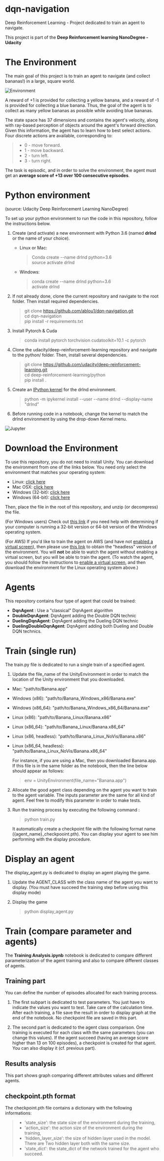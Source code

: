 # dqn-navigation
Deep Reinforcement Learning - Project dedicated to train an agent to navigate.

This project is part of the **Deep Reinforcement learning NanoDegree - Udacity**

# The Environment
The main goal of this project is to train an agent to navigate (and collect bananas!) in a large, square world.

![Environment](environment.png)

A reward of +1 is provided for collecting a yellow banana, and a reward of -1 is provided for collecting a blue banana. Thus, the goal of the agent is to collect as many yellow bananas as possible while avoiding blue bananas.

The state space has 37 dimensions and contains the agent's velocity, along with ray-based perception of objects around the agent's forward direction. Given this information, the agent has to learn how to best select actions. Four discrete actions are available, corresponding to:

> - 0 - move forward.
> - 1 - move backward.
> - 2 - turn left.
> - 3 - turn right.

The task is episodic, and in order to solve the environment, the agent must get an **average score of +13 over 100 consecutive episodes**.

# Python environment

(source: Udacity Deep Reinforcement Learning NanoDegree)

To set up your python environment to run the code in this repository, follow the instructions below.

1. Create (and activate) a new environment with Python 3.6 (named **drlnd** or the name of your choice).
   - Linux or Mac:
     > Conda create --name drlnd python=3.6  
     > source activate drlnd
   - Windows:
     > conda create --name drlnd python=3.6  
	 > activate drlnd

2. If not already done, clone the current repository and navigate to the root folder. Then install required dependencies.
	> git clone https://github.com/ablou1/dqn-navigation.git  
	> cd dqn-navigation  
	> pip install -r requirements.txt

3. Install Pytorch & Cuda
	> conda install pytorch torchvision cudatoolkit=10.1 -c pytorch

4. Clone the udacity/deep-reinforcement-learning repository and navigate to the python/ folder. Then, install several dependencies.
	> git clone https://github.com/udacity/deep-reinforcement-learning.git  
	> cd deep-reinforcement-learning/python  
	> pip install .

5. Create an [IPython kernel](https://ipython.readthedocs.io/en/stable/install/kernel_install.html) for the drlnd environment.
	> python -m ipykernel install --user --name drlnd --display-name "drlnd"

6. Before running code in a notebook, change the kernel to match the drlnd environment by using the drop-down Kernel menu.

![Jupyter](Jupyter.png)


# Download the Environment
To use this repository, you do not need to install Unity. You can download the environment from one of the links below. You need only select the environment that matches your operating system:
- Linux: [click here](https://s3-us-west-1.amazonaws.com/udacity-drlnd/P1/Banana/Banana_Linux.zip)
- Mac OSX: [click here](https://s3-us-west-1.amazonaws.com/udacity-drlnd/P1/Banana/Banana.app.zip)
- Windows (32-bit): [click here](https://s3-us-west-1.amazonaws.com/udacity-drlnd/P1/Banana/Banana_Windows_x86.zip)
- Windows (64-bit): [click here](https://s3-us-west-1.amazonaws.com/udacity-drlnd/P1/Banana/Banana_Windows_x86_64.zip)

Then, place the file in the root of this repository, and unzip (or decompress) the file.

(For Windows users) Check out [this link](https://support.microsoft.com/en-us/help/827218/how-to-determine-whether-a-computer-is-running-a-32-bit-version-or-64) if you need help with determining if your computer is running a 32-bit version or 64-bit version of the Windows operating system.

(For AWS) If you'd like to train the agent on AWS (and have not [enabled a virtual screen](https://github.com/Unity-Technologies/ml-agents/blob/master/docs/Training-on-Amazon-Web-Service.md)), then please use [this link](https://s3-us-west-1.amazonaws.com/udacity-drlnd/P1/Banana/Banana_Linux_NoVis.zip) to obtain the "headless" version of the environment. You will **not** be able to watch the agent without enabling a virtual screen, but you will be able to train the agent. (To watch the agent, you should follow the instructions to [enable a virtual screen](https://github.com/Unity-Technologies/ml-agents/blob/master/docs/Training-on-Amazon-Web-Service.md), and then download the environment for the Linux operating system above.)

# Agents
This repository contains four type of agent that could be trained:
- **DqnAgent** : Use a "classical" DqnAgent algorithm
- **DoubleDqnAgent**: DqnAgent adding the Double DQN technic
- **DuelingDqnAgent**: DqnAgent adding the Dueling DQN technic
- **DuelingDoubleDqnAgent**: DqnAgent adding both Dueling and Double DQN technics.

# Train (single run)
The train.py file is dedicated to run a single train of a specified agent.

1. Update the file_name of the UnityEnvironment in order to match the location of the Unity environment that you downloaded.
- Mac: "path/to/Banana.app"
- Windows (x86): "path/to/Banana_Windows_x86/Banana.exe"
- Windows (x86_64): "path/to/Banana_Windows_x86_64/Banana.exe"
- Linux (x86): "path/to/Banana_Linux/Banana.x86"
- Linux (x86_64): "path/to/Banana_Linux/Banana.x86_64"
- Linux (x86, headless): "path/to/Banana_Linux_NoVis/Banana.x86"
- Linux (x86_64, headless): "path/to/Banana_Linux_NoVis/Banana.x86_64"

	For instance, if you are using a Mac, then you downloaded Banana.app. If this file is in the same folder as the notebook, then the line below should appear as follows:
	> env = UnityEnvironment(file_name="Banana.app")

2. Allocate the good agent class depending on the agent you want to train to the agent variable. The inputs parameter are the same for all kind of agent. Feel free to modify this parameter in order to make tests.

3. Run the training process by executing the following command :
	> python train.py

	It automatically create a checkpoint file with the following format name ({agent_name}_checkpooint.pth). You can display your agent to see him performing with the display procedure.

# Display an agent
The display_agent.py is dedicated to display an agent playing the game.

1. Update the AGENT_CLASS with the class name of the agent you want to display. (You must have succeed the training step before using this display mode)

2. Display the game
	> python display_agent.py

# Train (compare parameter and agents)
The **Training Analysis.ipynb** notebook is dedicated to compare different parameterization of the agent training and also to compare different classes of agents.

## Training part
You can define the number of episodes allocated for each training process. 

1. The first subpart is dedicated to test parameters. You just have to indicate the values you want to test. Take care of the calculation time. After each training, a file save the result in order to display graph at the end of the notebook. No checkpoint file are saved in this part.

2. The second part is dedicated to the agent class comparison. One training is executed for each class with the same parameters (you can change this values). If the agent succeed (having an average score higher than 13 on 100 episodes), a checkpoint is created for that agent. You can also display it (cf. previous part).

## Results analysis
This part shows graph comparing different attributes values and different agents.

## checkpoint.pth format
The checkpoint.pth file contains a dictionary with the following informations:
> - 'state_size': the state size of the environment during the training,
> - 'action_size': the action size of the environment during the training,
> - 'hidden_layer_size': the size of hidden layer used in the model. There are Two hidden layer both with the same size.
> - 'state_dict': the state_dict of the network trained for the agent who succeed.